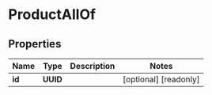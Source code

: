 

# ProductAllOf

## Properties

Name | Type | Description | Notes
------------ | ------------- | ------------- | -------------
**id** | **UUID** |  |  [optional] [readonly]



